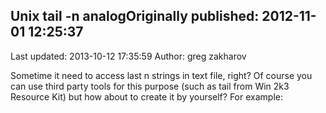 ## Unix tail -n analogOriginally published: 2012-11-01 12:25:37 
Last updated: 2013-10-12 17:35:59 
Author: greg zakharov 
 
Sometime it need to access last n strings in text file, right? Of course you can use third party tools for this purpose (such as tail from Win 2k3 Resource Kit) but how about to create it by yourself? For example: